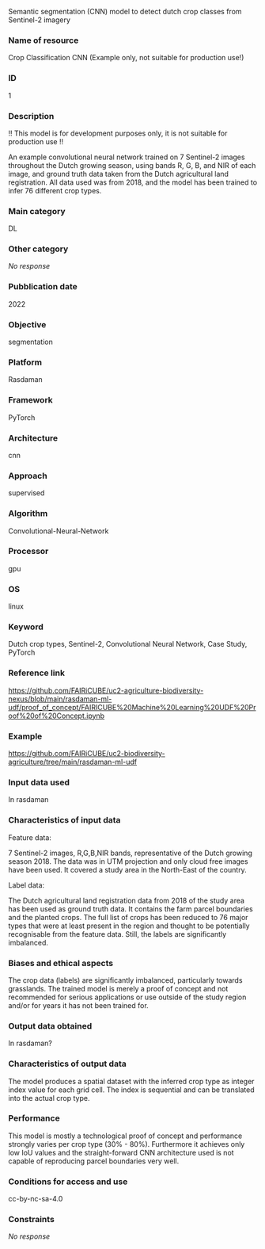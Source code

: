 Semantic segmentation (CNN) model to detect dutch crop classes from Sentinel-2 imagery
### Name of resource

Crop Classification CNN (Example only, not suitable for production use!)

### ID

1

### Description

!! This model is for development purposes only, it is not suitable for production use !!

An example convolutional neural network trained on 7 Sentinel-2 images throughout the Dutch growing season, using bands R, G, B, and NIR of each image, and ground truth data taken from the Dutch agricultural land registration. All data used was from 2018, and the model has been trained to infer 76 different crop types.

### Main category

DL

### Other category

_No response_

### Pubblication date

2022

### Objective

segmentation

### Platform

Rasdaman

### Framework

PyTorch

### Architecture

cnn

### Approach

supervised

### Algorithm

Convolutional-Neural-Network

### Processor

gpu

### OS

linux

### Keyword

Dutch crop types, Sentinel-2, Convolutional Neural Network, Case Study, PyTorch

### Reference link

https://github.com/FAIRiCUBE/uc2-agriculture-biodiversity-nexus/blob/main/rasdaman-ml-udf/proof_of_concept/FAIRICUBE%20Machine%20Learning%20UDF%20Proof%20of%20Concept.ipynb

### Example

https://github.com/FAIRiCUBE/uc2-biodiversity-agriculture/tree/main/rasdaman-ml-udf

### Input data used

In rasdaman

### Characteristics of input data

Feature data:
7 Sentinel-2 images, R,G,B,NIR bands, representative of the Dutch growing season 2018. The data was in UTM projection and only cloud free images have been used. It covered a study area in the North-East of the country.

Label data:
The Dutch agricultural land registration data from 2018 of the study area has been used as ground truth data. It contains the farm parcel boundaries and the planted crops. The full list of crops has been reduced to 76 major types that were at least present in the region and thought to be potentially recognisable from the feature data. Still, the labels are significantly imbalanced. 

### Biases and ethical aspects

The crop data (labels) are significantly imbalanced, particularly towards grasslands. The trained model is merely a proof of concept and not recommended for serious applications or use outside of the study region and/or for years it has not been trained for.

### Output data obtained

In rasdaman?

### Characteristics of output data

The model produces a spatial dataset with the inferred crop type as integer index value for each grid cell. The index is sequential and can be translated into the actual crop type.

### Performance

This model is mostly a technological proof of concept and performance strongly varies per crop type (30% - 80%). Furthermore it achieves only low IoU values and the straight-forward CNN architecture used is not capable of reproducing parcel boundaries very well.

### Conditions for access and use

cc-by-nc-sa-4.0

### Constraints

_No response_